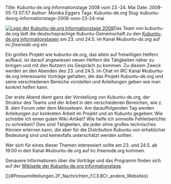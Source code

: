 Title: Kubuntu-de.org Informationstage 2008 vom 23.-24. Mai
Date: 2008-05-13 07:57
Author: Monika Eggers
Tags: Kubuntu-de.org
Slug: kubuntu-deorg-informationstage-2008-vom-23-24-mai

[![Logo der Kubuntu-de.org Informationstage
2008](http://www.kubuntu-de.org/files/infotage_logo.png)](http://wiki.kubuntu-de.org/Team:Informationstage)Das Team
von kubuntu-de.org lädt die deutschsprachige Kubuntu-Gemeinschaft zu den
[Kubuntu-de.org
Informationstagen](http://wiki.kubuntu-de.org/Team:Informationstage) am
23. und 24.5. im Kanal *\#kubuntu-de.org* auf *irc.freenode.org* ein.


Ein großes Projekt wie kubuntu-de.org, das allein auf freiwilligen
Helfern aufbaut, ist darauf angewiesen neuen Helfern die Tätigkeiten
näher zu bringen und mit den Nutzern ins Gespräch zu kommen. Zu diesem
Zweck werden an den Abenden des 23. und 24.5. im Chat im IRC Kanal
\#kubuntu-de.org interessante Vorträge gehalten, die das Projekt
Kubuntu-de.org und seine verschiedenen Bereiche vorstellen und
Anleitungen geben wie man konkret helfen kann.


Der erste Abend dient ganz der Vorstellung von Kubuntu-de.org, der
Struktur des Teams und der Arbeit in den verschiedenen Bereichen, wie z.
B. dem Forum oder dem Messeteam. Am darauffolgenden Tag werden
Anleitungen zur konkreten Arbeit im Projekt und an Kubuntu gegeben: Wie
schreibe ich einen guten Wiki-Artikel? Wie helfe ich sinnvolle
Fehlerberichte zu schreiben? Dies sind Tätigkeiten, die jeder ohne
großes technisches Können erlernen kann, die aber für die Distribution
Kubuntu von erheblicher Bedeutung sind und keinesfalls unterschätzt
werden sollten.


<!--break--><!--break-->

Wer sich für eines dieser Themen interessiert sollte am 23. und 24.5. ab
19:00 in den Kanal \#kubuntu-de.org auf irc.freenode.org kommen.


Genauere Informationen über die Vorträge und das Programm finden sich
auf der [Wikiseite der Kubuntu-de.org
Informationstage](http://wiki.kubuntu-de.org/Team:Informationstage "http://wiki.kubuntu-de.org/Team:Informationstage").


[]{#Pressemitteilungen.2F_Nachrichten_f.C3.BCr_andere_Websites}



